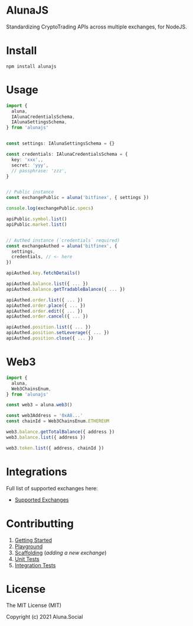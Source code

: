 # AlunaJS

Standardizing CryptoTrading APIs across multiple exchanges, for NodeJS.

# Install

```
npm install alunajs
```

# Usage

```ts
import {
  aluna,
  IAlunaCredentialsSchema,
  IAlunaSettingsSchema,
} from 'alunajs'


const settings: IAlunaSettingsSchema = {}

const credentials: IAlunaCredentialsSchema = {
  key: 'xxx',,
  secret: 'yyy',
  // passphrase: 'zzz',
}


// Public instance
const exchangePublic = aluna('bitfinex', { settings })

console.log(exchangePublic.specs)

apiPublic.symbol.list()
apiPublic.market.list()


// Authed instance (`credentials` required)
const exchangeAuthed = aluna('bitfinex', {
  settings,
  credentials, // <- here
})

apiAuthed.key.fetchDetails()

apiAuthed.balance.list({ ... })
apiAuthed.balance.getTradableBalance({ ... })

apiAuthed.order.list({ ... })
apiAuthed.order.place({ ... })
apiAuthed.order.edit({ ... })
apiAuthed.order.cancel({ ... })

apiAuthed.position.list({ ... })
apiAuthed.position.setLeverage({ ... })
apiAuthed.position.close({ ... })

```

# Web3

```ts
import {
  aluna,
  Web3ChainsEnum,
} from 'alunajs'

const web3 = aluna.web3()

const web3Address = '0xA8...'
const chainId = Web3ChainsEnum.ETHEREUM

web3.balance.getTotalBalance({ address })
web3.balance.list({ address })

web3.token.list({ address, chainId })
```


# Integrations

Full list of supported exchanges here:
 - [Supported Exchanges](docs/exchanges-table.md)


# Contributting

 1. [Getting Started](docs/contributing.md)
 1. [Playground](.playground)
 1. [Scaffolding](.scaffolding) (_adding a new exchange_)
 1. [Unit Tests](test)
 1. [Integration Tests](test/e2e)


# License

The MIT License (MIT)

Copyright (c) 2021 Aluna.Social
